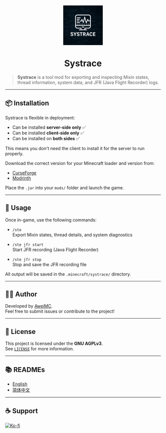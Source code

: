 <p align="center">
  <img src="https://github.com/AweiMC/Systrace/blob/main/common/src/main/resources/assets/systrace/icon.png" width="128" height="128">
</p>

<h1 align="center">Systrace</h1>

> **Systrace** is a tool mod for exporting and inspecting Mixin states, thread information, system data, and JFR (Java Flight Recorder) logs.

---

## 📦 Installation

Systrace is flexible in deployment:

- Can be installed **server-side only** ✅  
- Can be installed **client-side only** ✅  
- Can be installed on **both sides** ✅  

This means you don't need the client to install it for the server to run properly.

Download the correct version for your Minecraft loader and version from:

- [CurseForge](https://curseforge.com/minecraft/mc-mods/systrace)
- [Modrinth](https://modrinth.com/mod/systrace)

Place the `.jar` into your `mods/` folder and launch the game.

---

## 🧪 Usage

Once in-game, use the following commands:

- `/ste`  
  Export Mixin states, thread details, and system diagnostics

- `/ste jfr start`  
  Start JFR recording (Java Flight Recorder)

- `/ste jfr stop`  
  Stop and save the JFR recording file

All output will be saved in the `.minecraft/systrace/` directory.

---

## 🧑‍💻 Author

Developed by [AweiMC](https://github.com/AweiMC).  
Feel free to submit issues or contribute to the project!

---

## 📝 License

This project is licensed under the **GNU AGPLv3**.  
See [`LICENSE`](./LICENSE) for more information.  

---

## 📚 READMEs

- [English](./README.md)
- [简体中文](./README_ZH.md)

---
## ☕ Support
  
[![Ko-fi](https://ko-fi.com/img/githubbutton_sm.svg)](https://ko-fi.com/aweimc)

